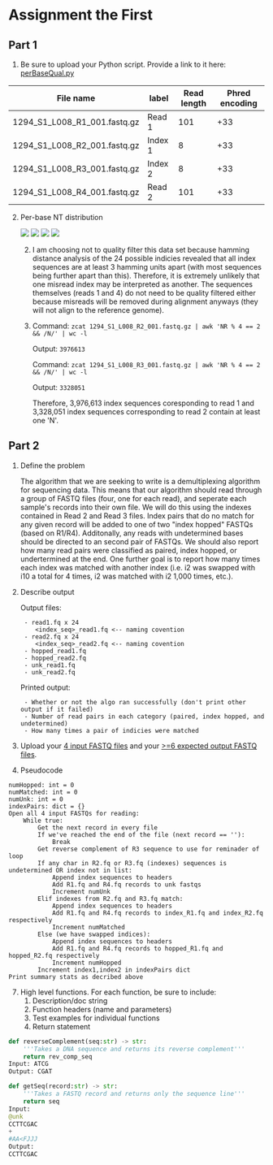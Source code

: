 # Assignment the First

## Part 1
1. Be sure to upload your Python script. Provide a link to it here: [perBaseQual.py](./perBaseQual.py)

| File name | label | Read length | Phred encoding |
|---|---|---|---|
| 1294_S1_L008_R1_001.fastq.gz | Read 1 | 101 | +33 |
| 1294_S1_L008_R2_001.fastq.gz | Index 1 | 8 | +33 |
| 1294_S1_L008_R3_001.fastq.gz | Index 2  | 8 | +33 |
| 1294_S1_L008_R4_001.fastq.gz | Read 2 | 101 | +33 |

2. Per-base NT distribution


    <img src="/projects/bgmp/alaberge/demultiplex/Assignment-the-first/output/1294_S1_L008_R1_001.fastq.gz_qual.png">
    <img src="/projects/bgmp/alaberge/demultiplex/Assignment-the-first/output/1294_S1_L008_R2_001.fastq.gz_qual.png">
    <img src="/projects/bgmp/alaberge/demultiplex/Assignment-the-first/output/1294_S1_L008_R3_001.fastq.gz_qual.png">
    <img src="/projects/bgmp/alaberge/demultiplex/Assignment-the-first/output/1294_S1_L008_R4_001.fastq.gz_qual.png">

    2. I am choosing not to quality filter this data set because hamming distance analysis of the 24 possible indicies revealed that all index sequences are at least 3 hamming units apart (with most sequences being further apart than this). Therefore, it is extremely unlikely that one misread index may be interpreted as another. The sequences themselves (reads 1 and 4) do not need to be quality filtered either because misreads will be removed during alignment anyways (they will not align to the reference genome). 

    3.  Command: ```zcat 1294_S1_L008_R2_001.fastq.gz | awk 'NR % 4 == 2 && /N/' | wc -l```

        Output: ```3976613```

        Command: ```zcat 1294_S1_L008_R3_001.fastq.gz | awk 'NR % 4 == 2 && /N/' | wc -l```

        Output: ```3328051```

        Therefore, 3,976,613 index sequences coresponding to read 1 and 3,328,051 index sequences corresponding to read 2 contain at least one 'N'.
        
## Part 2
1. Define the problem
   
    The algorithm that we are seeking to write is a demultiplexing algorithm for sequencing data. This means that our algorithm should read through a group of FASTQ files (four, one for each read), and seperate each sample's records into their own file. We will do this using the indexes contained in Read 2 and Read 3 files. Index pairs that do no match for any given record will be added to one of two "index hopped" FASTQs (based on R1/R4). Additonally, any reads with undetermined bases should be directed to an second pair of FASTQs. We should also report how many read pairs were classified as paired, index hopped, or undertermined at the end. One further goal is to report how many times each index was matched with another index (i.e. i2 was swapped with i10 a total for 4 times, i2 was matched with i2 1,000 times, etc.).
   
3. Describe output

    Output files:

        - read1.fq x 24
           <index_seq>_read1.fq <-- naming covention 
        - read2.fq x 24
           <index_seq>_read2.fq <-- naming covention  
        - hopped_read1.fq
        - hopped_read2.fq
        - unk_read1.fq
        - unk_read2.fq
    Printed output:
   
        - Whether or not the algo ran successfully (don't print other output if it failed)
        - Number of read pairs in each category (paired, index hopped, and undetermined)
        - How many times a pair of indicies were matched


5. Upload your [4 input FASTQ files](../TEST-input_FASTQ) and your [>=6 expected output FASTQ files](../TEST-output_FASTQ).
6. Pseudocode

```
numHopped: int = 0
numMatched: int = 0
numUnk: int = 0
indexPairs: dict = {}
Open all 4 input FASTQs for reading:
    While true:
        Get the next record in every file
        If we've reached the end of the file (next record == ''):
            Break
        Get reverse complement of R3 sequence to use for reminader of loop
        If any char in R2.fq or R3.fq (indexes) sequences is undetermined OR index not in list:
            Append index sequences to headers
            Add R1.fq and R4.fq records to unk fastqs
            Increment numUnk
        Elif indexes from R2.fq and R3.fq match:
            Append index sequences to headers
            Add R1.fq and R4.fq records to index_R1.fq and index_R2.fq respectively
            Increment numMatched
        Else (we have swapped indices):
            Append index sequences to headers
            Add R1.fq and R4.fq records to hopped_R1.fq and hopped_R2.fq respectively
            Increment numHopped
        Increment index1,index2 in indexPairs dict
Print summary stats as decribed above
```

7. High level functions. For each function, be sure to include:
    1. Description/doc string
    2. Function headers (name and parameters)
    3. Test examples for individual functions
    4. Return statement
```python
def reverseComplement(seq:str) -> str:
    '''Takes a DNA sequence and returns its reverse complement'''
    return rev_comp_seq
Input: ATCG
Output: CGAT
```
```python
def getSeq(record:str) -> str:
    '''Takes a FASTQ record and returns only the sequence line'''
    return seq
Input: 
@unk
CCTTCGAC
+
#AA<FJJJ
Output:
CCTTCGAC
```
